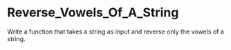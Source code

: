 # Reverse_Vowels_Of_A_String
Write a function that takes a string as input and reverse only the vowels of a string.
